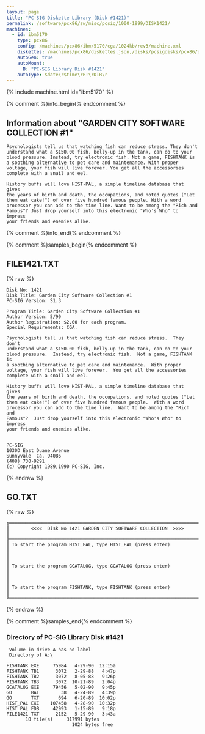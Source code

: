 ```yaml
---
layout: page
title: "PC-SIG Diskette Library (Disk #1421)"
permalink: /software/pcx86/sw/misc/pcsig/1000-1999/DISK1421/
machines:
  - id: ibm5170
    type: pcx86
    config: /machines/pcx86/ibm/5170/cga/1024kb/rev3/machine.xml
    diskettes: /machines/pcx86/diskettes.json,/disks/pcsigdisks/pcx86/diskettes.json
    autoGen: true
    autoMount:
      B: "PC-SIG Library Disk #1421"
    autoType: $date\r$time\rB:\rDIR\r
---
```


{% include machine.html id="ibm5170" %}

{% comment %}info_begin{% endcomment %}

## Information about "GARDEN CITY SOFTWARE COLLECTION #1"

    Psychologists tell us that watching fish can reduce stress. They don't
    understand what a $150.00 fish, belly-up in the tank, can do to your
    blood pressure. Instead, try electronic fish. Not a game, FISHTANK is
    a soothing alternative to pet care and maintenance. With proper
    voltage, your fish will live forever. You get all the accessories
    complete with a snail and eel.
    
    History buffs will love HIST-PAL, a simple timeline database that gives
    the years of birth and death, the occupations, and noted quotes ("Let
    them eat cake!") of over five hundred famous people. With a word
    processor you can add to the time line. Want to be among the "Rich and
    Famous"? Just drop yourself into this electronic "Who's Who" to impress
    your friends and enemies alike.
{% comment %}info_end{% endcomment %}

{% comment %}samples_begin{% endcomment %}

## FILE1421.TXT

{% raw %}
```
Disk No: 1421                                                           
Disk Title: Garden City Software Collection #1                          
PC-SIG Version: S1.3                                                    
                                                                        
Program Title: Garden City Software Collection #1                       
Author Version: 5/90                                                    
Author Registration: $2.00 for each program.                            
Special Requirements: CGA.                                              
                                                                        
Psychologists tell us that watching fish can reduce stress.  They don't 
understand what a $150.00 fish, belly-up in the tank, can do to your    
blood pressure.  Instead, try electronic fish.  Not a game, FISHTANK is 
a soothing alternative to pet care and maintenance.  With proper        
voltage, your fish will live forever.  You get all the accessories      
complete with a snail and eel.                                          
                                                                        
History buffs will love HIST-PAL, a simple timeline database that gives 
the years of birth and death, the occupations, and noted quotes ("Let   
them eat cake!") of over five hundred famous people.  With a word       
processor you can add to the time line.  Want to be among the "Rich and 
Famous"?  Just drop yourself into this electronic "Who's Who" to impress
your friends and enemies alike.                                         
                                                                        
                                                                        
PC-SIG                                                                  
1030D East Duane Avenue                                                 
Sunnyvale  Ca. 94086                                                    
(408) 730-9291                                                          
(c) Copyright 1989,1990 PC-SIG, Inc.                                         
```
{% endraw %}

## GO.TXT

{% raw %}
```
╔═════════════════════════════════════════════════════════════════════════╗
║        <<<<  Disk No 1421 GARDEN CITY SOFTWARE COLLECTION  >>>>         ║
╠═════════════════════════════════════════════════════════════════════════╣
║ To start the program HIST_PAL, type HIST_PAL (press enter)              ║
║                                                                         ║
║ To start the program GCATALOG, type GCATALOG (press enter)              ║
║                                                                         ║
║ To start the program FISHTANK, type FISHTANK (press enter)              ║
╚═════════════════════════════════════════════════════════════════════════╝
```
{% endraw %}

{% comment %}samples_end{% endcomment %}

### Directory of PC-SIG Library Disk #1421

     Volume in drive A has no label
     Directory of A:\

    FISHTANK EXE     75984   4-29-90  12:15a
    FISHTANK TB1      3072   2-29-88   4:47p
    FISHTANK TB2      3072   8-05-88   9:26p
    FISHTANK TB3      3072  10-21-89   2:04p
    GCATALOG EXE     79456   5-02-90   9:45p
    GO       BAT        38   4-24-89   4:39p
    GO       TXT       694   6-20-89  10:02p
    HIST_PAL EXE    107458   4-28-90  10:32p
    HIST_PAL FDB     42993   1-15-89   9:18p
    FILE1421 TXT      2152   5-29-90   3:43a
           10 file(s)     317991 bytes
                            1024 bytes free
